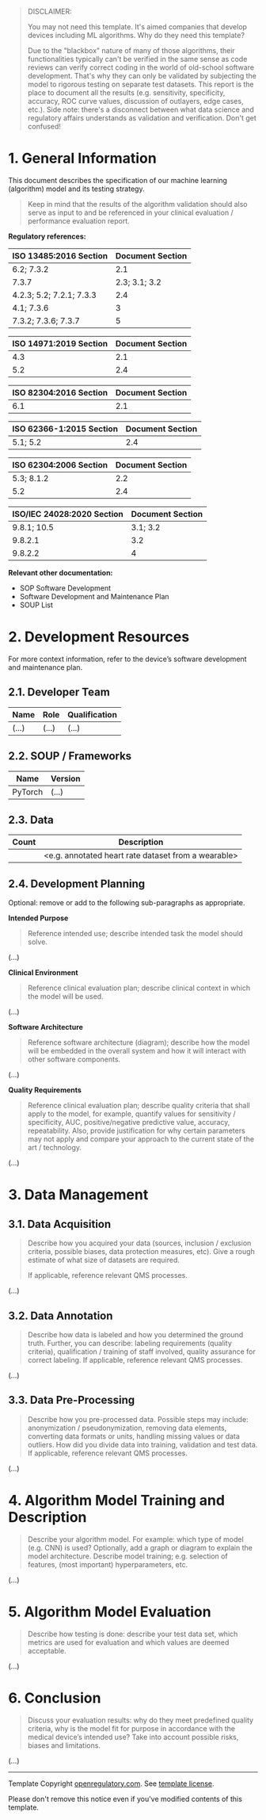 > DISCLAIMER:
>
> You may not need this template. It's aimed companies that develop devices including ML algorithms. Why do
> they need this template?
>
> Due to the "blackbox" nature of many of those algorithms, their functionalities typically can't be verified
> in the same sense as code reviews can verify correct coding in the world of old-school software
> development. That's why they can only be validated by subjecting the model to rigorous testing on separate
> test datasets. This report is the place to document all the results (e.g. sensitivity, specificity,
> accuracy, ROC curve values, discussion of outlayers, edge cases, etc.). Side note: there's a disconnect
> between what data science and regulatory affairs understands as validation and verification. Don't get
> confused!

# 1. General Information

This document describes the specification of our machine learning (algorithm) model and its testing strategy.

> Keep in mind that the results of the algorithm validation should also serve as input to and be referenced in
> your clinical evaluation / performance evaluation report.

**Regulatory references:**

| ISO 13485:2016 Section   | Document Section |
|--------------------------|------------------|
| 6.2; 7.3.2               | 2.1              |
| 7.3.7                    | 2.3; 3.1; 3.2    |
| 4.2.3; 5.2; 7.2.1; 7.3.3 | 2.4              |
| 4.1; 7.3.6               | 3                |
| 7.3.2; 7.3.6; 7.3.7      | 5                |

| ISO 14971:2019 Section | Document Section |
|------------------------|------------------|
| 4.3                    | 2.1              |
| 5.2                    | 2.4              |

| ISO 82304:2016 Section | Document Section |
|------------------------|------------------|
| 6.1                    | 2.1              |

| ISO 62366-1:2015 Section | Document Section |
|--------------------------|------------------|
| 5.1; 5.2                 | 2.4              |

| ISO 62304:2006 Section | Document Section |
|------------------------|------------------|
| 5.3; 8.1.2             | 2.2              |
| 5.2                    | 2.4              |

| ISO/IEC 24028:2020 Section | Document Section |
|----------------------------|------------------|
| 9.8.1; 10.5                | 3.1; 3.2         |
| 9.8.2.1                    | 3.2              |
| 9.8.2.2                    | 4                |

**Relevant other documentation:**

* SOP Software Development
* Software Development and Maintenance Plan
* SOUP List

# 2. Development Resources

For more context information, refer to the device’s software development and maintenance plan.

## 2.1. Developer Team

| Name  | Role  | Qualification |
|-------|-------|---------------|
| (...) | (...) | (...)         |

## 2.2. SOUP / Frameworks

| Name    | Version |
|---------|---------|
| PyTorch | (...)   |

## 2.3. Data

| Count | Description                                           |
|-------|-------------------------------------------------------|
|       | \<e.g. annotated heart rate dataset from a wearable\> |

## 2.4. Development Planning

Optional: remove or add to the following sub-paragraphs as appropriate.

**Intended Purpose**

> Reference intended use; describe intended task the model should solve.

(...)

**Clinical Environment**

> Reference clinical evaluation plan; describe clinical context in which the model will be used.

(...)

**Software Architecture**

> Reference software architecture (diagram); describe how the model will be embedded in the overall system and
> how it will interact with other software components.

(...)

**Quality Requirements**

> Reference clinical evaluation plan; describe quality criteria that shall apply to the model, for example,
> quantify values for sensitivity / specificity, AUC, positive/negative predictive value, accuracy,
> repeatability. Also, provide justification for why certain parameters may not apply and compare your
> approach to the current state of the art / technology.

(...)

# 3. Data Management

## 3.1. Data Acquisition

> Describe how you acquired your data (sources, inclusion / exclusion criteria, possible biases, data
> protection measures, etc). Give a rough estimate of what size of datasets are required.
>
> If applicable, reference relevant QMS processes.

(...)

## 3.2. Data Annotation

> Describe how data is labeled and how you determined the ground truth. Further, you can describe: labeling
> requirements (quality criteria), qualification / training of staff involved, quality assurance for correct
> labeling. If applicable, reference relevant QMS processes.

(...)

## 3.3. Data Pre-Processing

> Describe how you pre-processed data. Possible steps may include: anonymization / pseudonymization, removing
> data elements, converting data formats or units, handling missing values or data outliers. How did you
> divide data into training, validation and test data. If applicable, reference relevant QMS processes.

(...)

# 4. Algorithm Model Training and Description

> Describe your algorithm model. For example: which type of model (e.g. CNN) is used? Optionally, add a graph
> or diagram to explain the model architecture. Describe model training; e.g. selection of features, (most
> important) hyperparameters, etc.

(...)

# 5. Algorithm Model Evaluation

> Describe how testing is done: describe your test data set, which metrics are used for evaluation and which
> values are deemed acceptable.

(...)

# 6. Conclusion

> Discuss your evaluation results: why do they meet predefined quality criteria, why is the model fit for
> purpose in accordance with the medical device’s intended use? Take into account possible risks, biases and
> limitations.

(...)

---

Template Copyright [openregulatory.com](https://openregulatory.com). See [template
license](https://openregulatory.com/template-license).

Please don't remove this notice even if you've modified contents of this template.
